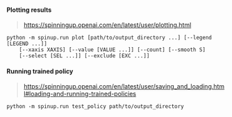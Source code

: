 #### Plotting results

> https://spinningup.openai.com/en/latest/user/plotting.html

```
python -m spinup.run plot [path/to/output_directory ...] [--legend [LEGEND ...]]
    [--xaxis XAXIS] [--value [VALUE ...]] [--count] [--smooth S]
    [--select [SEL ...]] [--exclude [EXC ...]]
```

#### Running trained policy

> https://spinningup.openai.com/en/latest/user/saving_and_loading.html#loading-and-running-trained-policies

```
python -m spinup.run test_policy path/to/output_directory
```